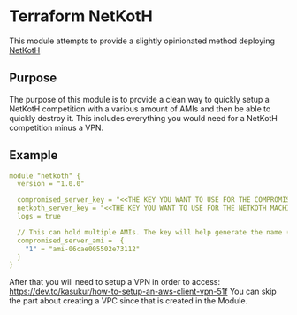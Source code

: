 # Terraform NetKotH
This module attempts to provide a slightly opinionated method deploying [NetKotH](https://netkoth.org/)

## Purpose
The purpose of this module is to provide a clean way to quickly setup a NetKotH competition with a various amount of AMIs and then be able to quickly destroy it. This includes everything you would need for a NetKotH competition minus a VPN.

## Example
``` YAML
module "netkoth" {
  version = "1.0.0"

  compromised_server_key = "<<THE KEY YOU WANT TO USE FOR THE COMPROMISED MACHINES>>"
  netkoth_server_key = "<<THE KEY YOU WANT TO USE FOR THE NETKOTH MACHINE>>"
  logs = true

  // This can hold multiple AMIs. The key will help generate the name (compromised-<<KEY>>) and then the AMI ID of the machine you want to deploy
  compromised_server_ami =  {
    "1" = "ami-06cae005502e73112"
  }
}

```

After that you will need to setup a VPN in order to access: https://dev.to/kasukur/how-to-setup-an-aws-client-vpn-51f
You can skip the part about creating a VPC since that is created in the Module. 